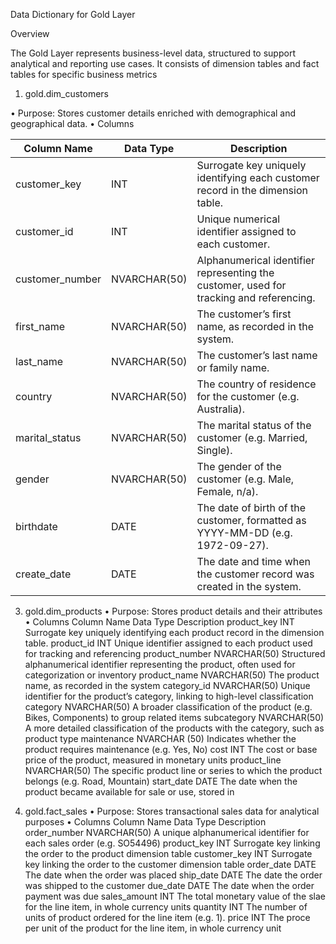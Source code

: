 Data Dictionary for Gold Layer

Overview

The Gold Layer represents business-level data, structured to support analytical and reporting use cases. It consists of dimension tables and fact tables for specific business metrics


1. gold.dim_customers


•	Purpose: Stores customer details enriched with demographical and geographical data.
•	Columns

| Column Name     | Data Type     | Description                                                                     |
|-----------------|---------------|---------------------------------------------------------------------------------|
| customer_key    | INT           | Surrogate key uniquely identifying each customer record in the dimension table. |
| customer_id     | INT           | Unique numerical identifier assigned to each customer.                          |
| customer_number | NVARCHAR(50)  | Alphanumerical identifier representing the customer, used for tracking and referencing. |
| first_name      | NVARCHAR(50)  | The customer’s first name, as recorded in the system.                           |
| last_name       | NVARCHAR(50)  | The customer’s last name or family name.                                        |
| country         | NVARCHAR(50)  | The country of residence for the customer (e.g. Australia).                     |
| marital_status  | NVARCHAR(50)  | The marital status of the customer (e.g. Married, Single).                      |
| gender          | NVARCHAR(50)  | The gender of the customer (e.g. Male, Female, n/a).                            |
| birthdate       | DATE          | The date of birth of the customer, formatted as YYYY-MM-DD (e.g. 1972-09-27).   |
| create_date     | DATE          | The date and time when the customer record was created in the system.           |



3. gold.dim_products
•	Purpose: Stores product details and their attributes
•	Columns
Column Name	Data Type	Description
product_key	INT	Surrogate key uniquely identifying each product record in the dimension table.
product_id	INT	Unique identifier assigned to each product used for tracking and referencing
product_number	NVARCHAR(50)	Structured alphanumerical identifier representing the product, often used for categorization or inventory
product_name	NVARCHAR(50)	The product name, as recorded in the system
category_id	NVARCHAR(50)	Unique identifier for the product’s category, linking to high-level classification
category	NVARCHAR(50)	A broader classification of the product (e.g. Bikes, Components) to group related items
subcategory	NVARCHAR(50)	A more detailed classification of the products with the category, such as product type
maintenance	NVARCHAR (50)	Indicates whether the product requires maintenance (e.g. Yes, No)
cost	INT	The cost or base price of the product, measured in monetary units
product_line	NVARCHAR(50)	The specific product line or series to which the product belongs (e.g. Road, Mountain)
start_date	DATE	The date when the product became available for sale or use, stored in


4. gold.fact_sales
•	Purpose: Stores transactional sales data for analytical purposes
•	Columns
Column Name	Data Type	Description
order_number	NVARCHAR(50)	A unique alphanumerical identifier for each sales order (e.g. SO54496)
product_key	INT	Surrogate key linking the order to the product dimension table
customer_key	INT	Surrogate key linking the order to the customer dimension table
order_date	DATE	The date when the order was placed
ship_date	DATE	The date the order was shipped to the customer
due_date	DATE	The date when the order payment was due
sales_amount	INT	The total monetary value of the slae for the line item, in whole currency units
quantity	INT	The number of units of product ordered for the line item (e.g. 1).
price	INT	The proce per unit of the product for the line item, in whole currency unit

